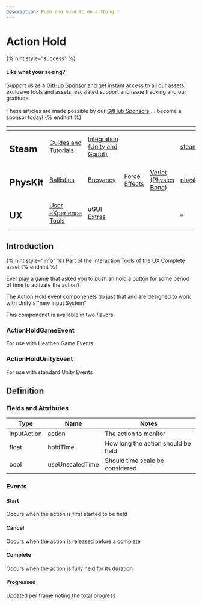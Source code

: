```yaml
---
description: Push and hold to do a thing 💡
---
```


# Action Hold

{% hint style="success" %}
#### Like what your seeing?

Support us as a [GitHub Sponsor](../../../) and get instant access to all our assets, exclusive tools and assets, escalated support and issue tracking and our gratitude.\
\
These articles are made possible by our [GitHub Sponsors](../../../) ... become a sponsor today!
{% endhint %}

<table data-view="cards"><thead><tr><th></th><th></th><th></th><th></th><th></th><th data-hidden data-card-target data-type="content-ref"></th><th data-hidden data-card-cover data-type="files"></th></tr></thead><tbody><tr><td><h2>Steam</h2></td><td><a href="../../../company/concepts/steam/">Guides and Tutorials</a></td><td><a href="../../steamworks/">Integration (Unity and Godot)</a></td><td></td><td></td><td><a href="../../../company/concepts/steam/">steam</a></td><td><a href="../../../.gitbook/assets/Steamworks Card.png">Steamworks Card.png</a></td></tr><tr><td><h2>PhysKit</h2></td><td><a href="../../physkit/learning/sample-scenes/1-ballistic-basics.md">Ballistics</a></td><td><a href="../../physkit/learning/sample-scenes/1-buoyancy-example.md">Buoyancy</a></td><td><a href="../../physkit/learning/sample-scenes/1-force-effect-fields.md">Force Effects</a></td><td><a href="../../physkit/learning/sample-scenes/2-verlet-spring-skinned-mesh.md">Verlet (Physics Bone)</a></td><td><a href="../../physkit/">physkit</a></td><td><a href="../../../.gitbook/assets/PhysKit Card.png">PhysKit Card.png</a></td></tr><tr><td><h2>UX</h2></td><td><a href="../learning/core-concepts/">User eXperience Tools</a></td><td><a href="../learning/ugui-extras/">uGUI Extras</a></td><td></td><td></td><td><a href="../">..</a></td><td><a href="../../../.gitbook/assets/Splash Screen (1).png">Splash Screen (1).png</a></td></tr></tbody></table>

## Introduction

{% hint style="info" %}
Part of the [Interaction Tools](../learning/core-concepts/interaction-tools.md) of the UX Complete asset
{% endhint %}

Ever play a game that asked you to push an hold a button for some period of time to activate the action?

The Action Hold event componenets do just that and are designed to work with Unity's "new Input System"

This componenet is available in two flavors

### ActionHoldGameEvent

For use with Heathen Game Events

### ActionHoldUnityEvent

For use with standard Unity Events

## Definition

### Fields and Attributes

| Type        | Name            | Notes                              |
| ----------- | --------------- | ---------------------------------- |
| InputAction | action          | The action to monitor              |
| float       | holdTime        | How long the action should be held |
| bool        | useUnscaledTime | Should time scale be considered    |

### Events

#### Start

Occurs when the action is first started to be held

#### Cancel

Occurs when the action is released before a complete

#### Complete

Occurs when the action is fully held for its duration

#### Progressed

Updated per frame noting the total progress
